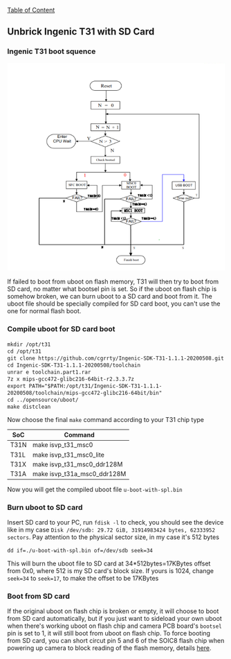 [Table of Content](../README.md)

Unbrick Ingenic T31 with SD Card
---

### Ingenic T31 boot squence

![](../images/t31_boot_sequence.png)

If failed to boot from uboot on flash memory, T31 will then try to boot from SD card, no matter what bootsel pin is set. So if the uboot on flash chip is somehow broken, we can burn uboot to a SD card and boot from it. The uboot file should be specially compiled for SD card boot, you can't use the one for normal flash boot.

### Compile uboot for SD card boot

```
mkdir /opt/t31
cd /opt/t31
git clone https://github.com/cgrrty/Ingenic-SDK-T31-1.1.1-20200508.git
cd Ingenic-SDK-T31-1.1.1-20200508/toolchain
unrar e toolchain.part1.rar
7z x mips-gcc472-glibc216-64bit-r2.3.3.7z
export PATH="$PATH:/opt/t31/Ingenic-SDK-T31-1.1.1-20200508/toolchain/mips-gcc472-glibc216-64bit/bin"
cd ../opensource/uboot/
make distclean
```
Now choose the final `make` command according to your T31 chip type

SoC  | Command
---- | ---------------------------
T31N | make isvp_t31_msc0 
T31L | make isvp_t31_msc0_lite
T31X | make isvp_t31_msc0_ddr128M
T31A | make isvp_t31a_msc0_ddr128M

Now you will get the compiled uboot file `u-boot-with-spl.bin`

### Burn uboot to SD card

Insert SD card to your PC, run `fdisk -l` to check, you should see the device like in my case `Disk /dev/sdb: 29.72 GiB, 31914983424 bytes, 62333952 sectors`. Pay attention to the physical sector size, in my case it's 512 bytes

```
dd if=./u-boot-with-spl.bin of=/dev/sdb seek=34
```
This will burn the uboot file to SD card at 34*512bytes=17KBytes offset from 0x0, where 512 is my SD card's block size. If yours is 1024, change `seek=34` to `seek=17`, to make the offset to be 17KBytes

### Boot from SD card

If the original uboot on flash chip is broken or empty, it will choose to boot from SD card automatically, but if you just want to sideload your own uboot when there's working uboot on flash chip and camera PCB board's `bootsel` pin is set to 1, it will still boot from uboot on flash chip. To force booting from SD card, you can short circut pin 5 and 6 of the SOIC8 flash chip when powering up camera to block reading of the flash memory, details [here](https://github.com/gitgayhub/wiki/blob/master/en/help-uboot.md#shorting-pins-on-flash-chip).
